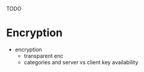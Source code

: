 
TODO

# Encryption

  - encryption
    - transparent enc
    - categories and server vs client key availability
